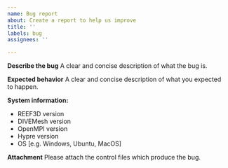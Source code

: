 ```yaml
---
name: Bug report
about: Create a report to help us improve
title: ''
labels: bug
assignees: ''

---
```


**Describe the bug**
A clear and concise description of what the bug is.

**Expected behavior**
A clear and concise description of what you expected to happen.

**System information:**
 - REEF3D version
 - DIVEMesh version
 - OpenMPI version 
 - Hypre version 
 - OS [e.g. Windows, Ubuntu, MacOS]

**Attachment**
Please attach the control files which produce the bug.
